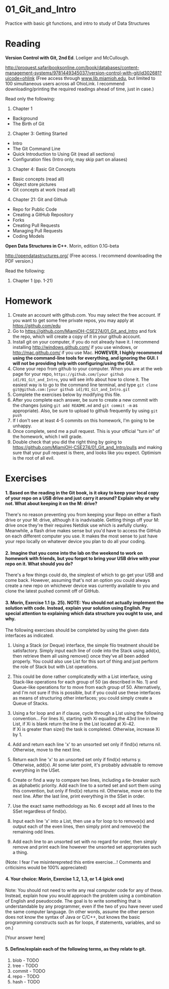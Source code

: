 01_Git_and_Intro
================

Practice with basic git functions, and intro to study of Data Structures

Reading
=======

**Version Control with Git, 2nd Ed**. Loeliger and McCullough. 

http://proquest.safaribooksonline.com/book/databases/content-management-systems/9781449345037/version-control-with-git/id302681?uicode=ohlink (Free access through www.lib.miamioh.edu, but limited to 100 simultaneous users across all OhioLink. I recommend downloading/printing the required readings ahead of time, just in case.)

Read only the following:

1. Chapter 1
  * Background
  * The Birth of Git
2. Chapter 3: Getting Started
  * Intro
  * The Git Command Line
  * Quick Introduction to Using Git (read all sections)
  * Configuration files (Intro only, may skip part on aliases)
3. Chapter 4: Basic Git Concepts
  * Basic concepts (read all)
  * Object store pictures
  * Git concepts at work (read all)
4. Chapter 21: Git and Github
  * Repo for Public Code
  * Creating a GitHub Repository
  * Forks
  * Creating Pull Requests
  * Managing Pull Requests
  * Coding Models

**Open Data Structures in C++**. Morin, edition 0.1G-beta

http://opendatastructures.org/ (Free access. I recommend downloading the PDF version.)

Read the following:

1. Chapter 1 (pp. 1-21)

Homework
========

1. Create an account with github.com. You may select the free account. If you want to get some free private repos, you may apply at https://github.com/edu
2. Go to https://github.com/MiamiOH-CSE274/01_Git_and_Intro and fork the repo, which will create a copy of it in your github account.
3. Install git on your computer, if you do not already have it. I recommend installing http://windows.github.com/ if you use windows, or http://mac.github.com/ if you use Mac. **HOWEVER, I highly recommend using the command-line tools for everything, and ignoring the GUI. I will not be providing help with configuring/using the GUI.**
4. Clone your repo from github to your computer. When you are at the web page for your repo, `https://github.com/[your github id]/01_Git_and_Intro`, you will see info about how to clone it. The easiest way is to go to the command line terminal, and type `git clone git@github.com:[your github id]/01_Git_and_Intro.git`
6. Complete the exercises below by modifying this file.
7. After you complete each answer, be sure to create a new commit with the changes (using `git add README.md` and `git commit -m` as appropriate). Also, be sure to upload to github frequently by using `git push`
8. If I don't see at least 4-5 commits on this homework, I'm going to be unhappy.
9. Once complete, send me a pull request. This is your official "turn in" of the homework, which I will grade.
10. Double check that you did the right thing by going to https://github.com/MiamiOH-CSE274/01_Git_and_Intro/pulls and making sure that your pull request is there, and looks like you expect. Optimism is the root of all evil.

Exercises
=========

#### 1. Based on the reading in the Git book, is it okay to keep your local copy of your repo on a USB drive and just carry it around? Explain why or why not. What about keeping it on the M: drive?

There's no reason preventing you from keeping your Repo on either a flash drive or your M: drive, although it is inadvisable.  Getting things off your M: drive once they're their requires Netdisk use which is awfully clunky.
Meanwhile, a flash drive makes sense but you'd have to access the GitHub on each different computer you use.  It makes the most sense to just have your repo locally on whatever device you plan to do all your coding.


#### 2. Imagine that you come into the lab on the weekend to work on homework with friends, but you forgot to bring your USB drive with your repo on it. What should you do?

There's a few things could do, the simplest of which to go get your USB and come back.  However, assuming that's not an option you could always create a new repo on whichever device was currently available to you and clone the latest pushed commit off of GitHub.

#### 3. Morin, Exercise 1.1 (p. 25). NOTE: You should not actually implement the solution with code. Instead, explain your solution using English. Pay special attention to explaining which data structure you ought to use, and why.

The following exercises should be completed by using the given data interfaces as indicated.

1. Using a Stack (or Deque) interface, the simple filo treatment should be satisfactory.  Simply input each line of code into the Stack using add(x), then retrieve them all using remove() once they've all been added properly.
You could also use List for this sort of thing and just perform the role of Stack but with List operations.

2. This could be done rather complicatedly with a List interface, using Stack-like operations for each group of 50 (as described in No. 1) and Queue-like operations for to move from each group of 50.
Alternatively, and I'm not sure if this is possible, but if you could use these interfaces as means of structuring other interfaces; you could simply create a Queue of Stacks.

3. Using a for loop and an if clause, cycle through a List using the following convention...  For lines Xi, starting with Xi equalling the 43rd line in the List, if Xi is blank return the line in the List located at Xi-42.  
If Xi is greater than size() the task is completed.  Otherwise, increase Xi by 1.

4. Add and return each line 'x' to an unsorted set only if find(x) returns nil.  Otherwise, move to the next line.

5. Return each line 'x' to an unsorted set only if find(x) returns y.  Otherwise, add(x).  At some later point, it's probably advisable to remove everything in the USet.

6. Create or find a way to compare two lines, including a tie-breaker such as alphabetic priority.  Add each line to a sorted set and sort them using this convention, but only if find(x) returns nil.
Otherwise, move on to the next line.  After the last line, print everything in the SSet in order.

7. Use the exact same methodology as No. 6 except add all lines to the SSet regardless of find(x).

8. Input each line 'x' into a List, then use a for loop to to remove(x) and output each of the even lines, then simply print and remove(x) the remaining odd lines.

9. Add each line to an unsorted set with no regard for order, then simply remove and print each line however the unsorted set appropriates such a thing.

(Note: I fear I've misinterepreted this entire exercise...! Comments and criticisims would be 100% appreciated)

#### 4. Your choice: Morin, Exercise 1.2, 1.3, or 1.4 (pick one)

Note: You should not need to write any real computer code for any of these. Instead, explain how you would approach the problem using a combination of English and pseudocode. The goal is to write something that is understandable by any programmer, even if the two of you have never used the same computer language. (In other words, assume the other person does not know the syntax of Java or C/C++, but knows the basic programming constructs such as for loops, if statements, variables, and so on.)

[Your answer here]

#### 5. Define/explain each of the following terms, as they relate to git.

1. blob - TODO
2. tree - TODO
3. commit - TODO
4. repo - TODO
5. hash - TODO
